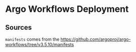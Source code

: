 # Argo Workflows Deployment

## Sources

`manifests` comes from the <https://github.com/argoproj/argo-workflows/tree/v3.5.10/manifests>
